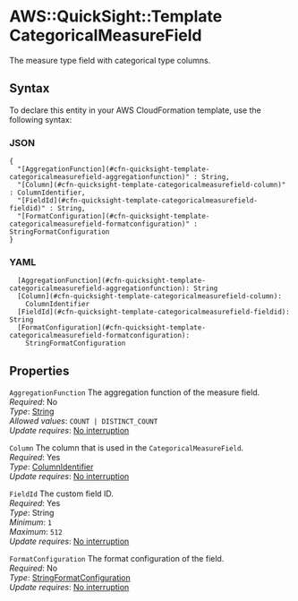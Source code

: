 # AWS::QuickSight::Template CategoricalMeasureField<a name="aws-properties-quicksight-template-categoricalmeasurefield"></a>

The measure type field with categorical type columns\.

## Syntax<a name="aws-properties-quicksight-template-categoricalmeasurefield-syntax"></a>

To declare this entity in your AWS CloudFormation template, use the following syntax:

### JSON<a name="aws-properties-quicksight-template-categoricalmeasurefield-syntax.json"></a>

```
{
  "[AggregationFunction](#cfn-quicksight-template-categoricalmeasurefield-aggregationfunction)" : String,
  "[Column](#cfn-quicksight-template-categoricalmeasurefield-column)" : ColumnIdentifier,
  "[FieldId](#cfn-quicksight-template-categoricalmeasurefield-fieldid)" : String,
  "[FormatConfiguration](#cfn-quicksight-template-categoricalmeasurefield-formatconfiguration)" : StringFormatConfiguration
}
```

### YAML<a name="aws-properties-quicksight-template-categoricalmeasurefield-syntax.yaml"></a>

```
  [AggregationFunction](#cfn-quicksight-template-categoricalmeasurefield-aggregationfunction): String
  [Column](#cfn-quicksight-template-categoricalmeasurefield-column): 
    ColumnIdentifier
  [FieldId](#cfn-quicksight-template-categoricalmeasurefield-fieldid): String
  [FormatConfiguration](#cfn-quicksight-template-categoricalmeasurefield-formatconfiguration): 
    StringFormatConfiguration
```

## Properties<a name="aws-properties-quicksight-template-categoricalmeasurefield-properties"></a>

`AggregationFunction`  <a name="cfn-quicksight-template-categoricalmeasurefield-aggregationfunction"></a>
The aggregation function of the measure field\.  
*Required*: No  
*Type*: [String](aws-properties-quicksight-template-aggregationfunction.md)  
*Allowed values*: `COUNT | DISTINCT_COUNT`  
*Update requires*: [No interruption](https://docs.aws.amazon.com/AWSCloudFormation/latest/UserGuide/using-cfn-updating-stacks-update-behaviors.html#update-no-interrupt)

`Column`  <a name="cfn-quicksight-template-categoricalmeasurefield-column"></a>
The column that is used in the `CategoricalMeasureField`\.  
*Required*: Yes  
*Type*: [ColumnIdentifier](aws-properties-quicksight-template-columnidentifier.md)  
*Update requires*: [No interruption](https://docs.aws.amazon.com/AWSCloudFormation/latest/UserGuide/using-cfn-updating-stacks-update-behaviors.html#update-no-interrupt)

`FieldId`  <a name="cfn-quicksight-template-categoricalmeasurefield-fieldid"></a>
The custom field ID\.  
*Required*: Yes  
*Type*: String  
*Minimum*: `1`  
*Maximum*: `512`  
*Update requires*: [No interruption](https://docs.aws.amazon.com/AWSCloudFormation/latest/UserGuide/using-cfn-updating-stacks-update-behaviors.html#update-no-interrupt)

`FormatConfiguration`  <a name="cfn-quicksight-template-categoricalmeasurefield-formatconfiguration"></a>
The format configuration of the field\.  
*Required*: No  
*Type*: [StringFormatConfiguration](aws-properties-quicksight-template-stringformatconfiguration.md)  
*Update requires*: [No interruption](https://docs.aws.amazon.com/AWSCloudFormation/latest/UserGuide/using-cfn-updating-stacks-update-behaviors.html#update-no-interrupt)